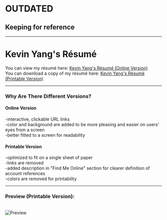 <h1>OUTDATED</h1>
<h2>Keeping for reference</h2>
<hr/>
<h1>Kevin Yang's Résumé</h1>
You can view my résumé here: <a href='https://kyblockstacking.github.io/Resume/'>Kevin Yang's Résumé (Online Version)</a>
<br>
You can download a copy of my résumé here: <a href='https://github.com/kyblockstacking/Resume/files/2878328/KEVIN_YANG_Resume.pdf'>Kevin Yang's Résumé (Printable Version)</a>
<br>
<hr>
<h3>Why Are There Different Versions?</h3>
<h4><strong>Online Version</strong></h4>
-interactive, clickable URL links
<br>
-color and background are added to be more pleasing and easier on users' eyes from a screen
<br>
-better fitted to a screen for readability
<br>
<h4><strong>Printable Version</strong></h4>
-optimized to fit on a single sheet of paper
<br>
-links are removed
<br>
-added description in "Find Me Online" section for clearer definition of account references
<br>
-colors are removed for printability
<hr>
<h3>Preview (Printable Version):</h3>
<br>
<img alt='Preview' src='https://user-images.githubusercontent.com/40349734/52990914-2855ea00-33bf-11e9-85d9-aa2eb1ebe803.jpg'>
